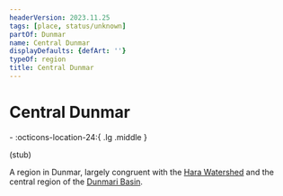 ```yaml
---
headerVersion: 2023.11.25
tags: [place, status/unknown]
partOf: Dunmar
name: Central Dunmar
displayDefaults: {defArt: ''}
typeOf: region
title: Central Dunmar
---
```

# Central Dunmar
<div class="grid cards ext-narrow-margin ext-one-column" markdown>
-    :octicons-location-24:{ .lg .middle }   
</div>


(stub)

 A region in Dunmar, largely congruent with the [Hara Watershed](<../../../rivers/hara-watershed/hara-watershed.md>) and the central region of the [Dunmari Basin](<../../../dunmari-basin/dunmari-basin.md>). 